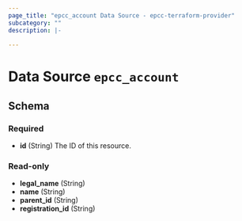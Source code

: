 ```yaml
---
page_title: "epcc_account Data Source - epcc-terraform-provider"
subcategory: ""
description: |-
  
---
```


# Data Source `epcc_account`





## Schema

### Required

- **id** (String) The ID of this resource.

### Read-only

- **legal_name** (String)
- **name** (String)
- **parent_id** (String)
- **registration_id** (String)


